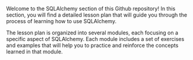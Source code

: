 Welcome to the SQLAlchemy section of this Github repository! In this section, you will find a detailed lesson plan that will guide you through the process of learning how to use SQLAlchemy.

The lesson plan is organized into several modules, each focusing on a specific aspect of SQLAlchemy. Each module includes a set of exercises and examples that will help you to practice and reinforce the concepts learned in that module.
